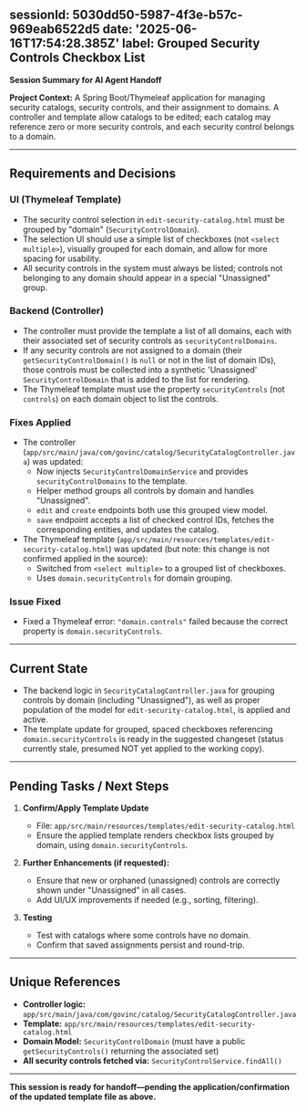sessionId: 5030dd50-5987-4f3e-b57c-969eab6522d5
date: '2025-06-16T17:54:28.385Z'
label: Grouped Security Controls Checkbox List
---
**Session Summary for AI Agent Handoff**

**Project Context:**
A Spring Boot/Thymeleaf application for managing security catalogs, security controls, and their assignment to domains. A controller and template allow catalogs to be edited; each catalog may reference zero or more security controls, and each security control belongs to a domain.

---

## Requirements and Decisions

### UI (Thymeleaf Template)
- The security control selection in `edit-security-catalog.html` must be grouped by "domain" (`SecurityControlDomain`).
- The selection UI should use a simple list of checkboxes (not `<select multiple>`), visually grouped for each domain, and allow for more spacing for usability.
- All security controls in the system must always be listed; controls not belonging to any domain should appear in a special "Unassigned" group.

### Backend (Controller)
- The controller must provide the template a list of all domains, each with their associated set of security controls as `securityControlDomains`.
- If any security controls are not assigned to a domain (their `getSecurityControlDomain()` is `null` or not in the list of domain IDs), those controls must be collected into a synthetic 'Unassigned' `SecurityControlDomain` that is added to the list for rendering.
- The Thymeleaf template must use the property `securityControls` (not `controls`) on each domain object to list the controls.

### Fixes Applied
- The controller (`app/src/main/java/com/govinc/catalog/SecurityCatalogController.java`) was updated:
    - Now injects `SecurityControlDomainService` and provides `securityControlDomains` to the template.
    - Helper method groups all controls by domain and handles "Unassigned".
    - `edit` and `create` endpoints both use this grouped view model.
    - `save` endpoint accepts a list of checked control IDs, fetches the corresponding entities, and updates the catalog.
- The Thymeleaf template (`app/src/main/resources/templates/edit-security-catalog.html`) was updated (but note: this change is not confirmed applied in the source):
    - Switched from `<select multiple>` to a grouped list of checkboxes.
    - Uses `domain.securityControls` for domain grouping.

### Issue Fixed
- Fixed a Thymeleaf error: `"domain.controls"` failed because the correct property is `domain.securityControls`.

---

## Current State

- The backend logic in `SecurityCatalogController.java` for grouping controls by domain (including "Unassigned"), as well as proper population of the model for `edit-security-catalog.html`, is applied and active.
- The template update for grouped, spaced checkboxes referencing `domain.securityControls` is ready in the suggested changeset (status currently stale, presumed NOT yet applied to the working copy).

---

## Pending Tasks / Next Steps

1. **Confirm/Apply Template Update**
   - File: `app/src/main/resources/templates/edit-security-catalog.html`
   - Ensure the applied template renders checkbox lists grouped by domain, using `domain.securityControls`.

2. **Further Enhancements (if requested):**
   - Ensure that new or orphaned (unassigned) controls are correctly shown under "Unassigned" in all cases.
   - Add UI/UX improvements if needed (e.g., sorting, filtering).

3. **Testing**
   - Test with catalogs where some controls have no domain.
   - Confirm that saved assignments persist and round-trip.

---

## Unique References

- **Controller logic:** `app/src/main/java/com/govinc/catalog/SecurityCatalogController.java`
- **Template:** `app/src/main/resources/templates/edit-security-catalog.html`
- **Domain Model:** `SecurityControlDomain` (must have a public `getSecurityControls()` returning the associated set)
- **All security controls fetched via:** `SecurityControlService.findAll()`

---

**This session is ready for handoff—pending the application/confirmation of the updated template file as above.**